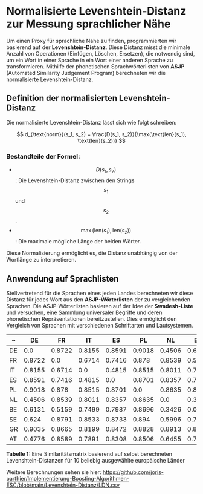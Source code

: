 # Normalisierte Levenshtein-Distanz zur Messung sprachlicher Nähe

Um einen Proxy für sprachliche Nähe zu finden, programmierten wir basierend auf der **Levenshtein-Distanz**. Diese Distanz misst die minimale Anzahl von Operationen (Einfügen, Löschen, Ersetzen), die notwendig sind, um ein Wort in einer Sprache in ein Wort einer anderen Sprache zu transformieren. Mithilfe der phonetischen Sprachwörterlisten von **ASJP** (Automated Similarity Judgement Program) berechneten wir die normalisierte Levenshtein-Distanz.

## Definition der normalisierten Levenshtein-Distanz

Die normalisierte Levenshtein-Distanz lässt sich wie folgt schreiben:

$$
d_{\text{norm}}(s_1, s_2) = \frac{D(s_1, s_2)}{\max(\text{len}(s_1), \text{len}(s_2))}
$$

### Bestandteile der Formel:

- $$D(s_1, s_2)$$: Die Levenshtein-Distanz zwischen den Strings $$s_1$$ und $$s_2$$.
- $$\max(\text{len}(s_1), \text{len}(s_2))$$: Die maximale mögliche Länge der beiden Wörter.

Diese Normalisierung ermöglicht es, die Distanz unabhängig von der Wortlänge zu interpretieren.

## Anwendung auf Sprachlisten

Stellvertretend für die Sprachen eines jeden Landes berechneten wir diese Distanz für jedes Wort aus den **ASJP-Wörterlisten** der zu vergleichenden Sprachen. Die ASJP-Wörterlisten basieren auf der Idee der **Swadesh-Liste** und versuchen, eine Sammlung universaler Begriffe und deren phonetischen Repräsentationen bereitzustellen. Dies ermöglicht den Vergleich von Sprachen mit verschiedenen Schriftarten und Lautsystemen.

| ~   | DE     | FR     | IT     | ES     | PL     | NL     | BE     | SE     | GR     | AT     |
|------|--------|--------|--------|--------|--------|--------|--------|--------|--------|--------|
| DE   | 0.0    | 0.8722 | 0.8155 | 0.8591 | 0.9018 | 0.4506 | 0.6131 | 0.624  | 0.9035 | 0.4776 |
| FR   | 0.8722 | 0.0    | 0.6714 | 0.7416 | 0.878  | 0.8539 | 0.5159 | 0.8791 | 0.8665 | 0.8589 |
| IT   | 0.8155 | 0.6714 | 0.0    | 0.4815 | 0.8515 | 0.8011 | 0.7499 | 0.8533 | 0.8199 | 0.7891 |
| ES   | 0.8591 | 0.7416 | 0.4815 | 0.0    | 0.8701 | 0.8357 | 0.7987 | 0.8733 | 0.8472 | 0.8308 |
| PL   | 0.9018 | 0.878  | 0.8515 | 0.8701 | 0.0    | 0.8635 | 0.8696 | 0.894  | 0.8828 | 0.8506 |
| NL   | 0.4506 | 0.8539 | 0.8011 | 0.8357 | 0.8635 | 0.0    | 0.3426 | 0.5996 | 0.8913 | 0.6455 |
| BE   | 0.6131 | 0.5159 | 0.7499 | 0.7987 | 0.8696 | 0.3426 | 0.0    | 0.7105 | 0.8816 | 0.7283 |
| SE   | 0.624  | 0.8791 | 0.8533 | 0.8733 | 0.894  | 0.5996 | 0.7105 | 0.0    | 0.9032 | 0.7101 |
| GR   | 0.9035 | 0.8665 | 0.8199 | 0.8472 | 0.8828 | 0.8913 | 0.8816 | 0.9032 | 0.0    | 0.9028 |
| AT   | 0.4776 | 0.8589 | 0.7891 | 0.8308 | 0.8506 | 0.6455 | 0.7283 | 0.7101 | 0.9028 | 0.0    |

**Tabelle 1:** Eine Similaritätsmatrix basierend auf selbst berechneten Levenshtein-Distanzen für 10 beliebig ausgewählte europäische Länder

Weitere Berechnungen sehen sie hier: https://github.com/joris-parthier/Implementierung-Boosting-Algorithmen-ESC/blob/main/Levenshtein-Distanz/LDN.csv

